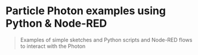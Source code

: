 # Particle Photon examples using Python & Node-RED
> Examples of simple sketches and Python scripts and Node-RED flows to interact with the Photon

